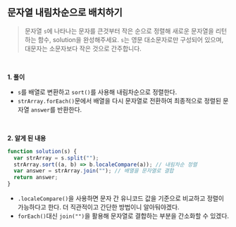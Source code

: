 ## 문자열 내림차순으로 배치하기

> 문자열 `s`에 나타나는 문자를 큰것부터 작은 순으로 정렬해 새로운 문자열을 리턴하는 함수, solution을 완성해주세요.
> `s`는 영문 대소문자로만 구성되어 있으며, 대문자는 소문자보다 작은 것으로 간주합니다.

<br>

**1. 풀이**

- `s`를 배열로 변환하고 `sort()`를 사용해 내림차순으로 정렬한다.
- `strArray.forEach()`문에서 배열을 다시 문자열로 전환하여 최종적으로 정렬된 문자열 `answer`를 반환한다.

<br>

**2. 알게 된 내용**

```javascript
function solution(s) {
  var strArray = s.split("");
  strArray.sort((a, b) => b.localeCompare(a)); // 내림차순 정렬
  var answer = strArray.join(""); // 배열을 문자열로 결합
  return answer;
}
```

- `.localeCompare()`을 사용하면 문자 간 유니코드 값을 기준으로 비교하고 정렬이 가능하다고 한다. 더 직관적이고 간단한 방법이니 알아둬야겠다.
- `forEach()`대신 `join("")`을 활용해 문자열로 결합하는 부분을 간소화할 수 있겠다.
